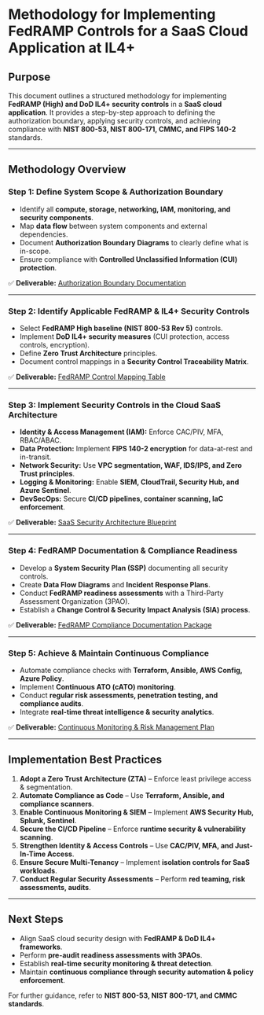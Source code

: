 # **Methodology for Implementing FedRAMP Controls for a SaaS Cloud Application at IL4+**

## **Purpose**
This document outlines a structured methodology for implementing **FedRAMP (High) and DoD IL4+ security controls** in a **SaaS cloud application**. It provides a step-by-step approach to defining the authorization boundary, applying security controls, and achieving compliance with **NIST 800-53, NIST 800-171, CMMC, and FIPS 140-2** standards.

---

## **Methodology Overview**

### **Step 1: Define System Scope & Authorization Boundary**
- Identify all **compute, storage, networking, IAM, monitoring, and security components**.
- Map **data flow** between system components and external dependencies.
- Document **Authorization Boundary Diagrams** to clearly define what is in-scope.
- Ensure compliance with **Controlled Unclassified Information (CUI) protection**.

✅ **Deliverable:** [Authorization Boundary Documentation](./Deliverables/Authorization_Boundary_Documentation.md)

---

### **Step 2: Identify Applicable FedRAMP & IL4+ Security Controls**
- Select **FedRAMP High baseline (NIST 800-53 Rev 5)** controls.
- Implement **DoD IL4+ security measures** (CUI protection, access controls, encryption).
- Define **Zero Trust Architecture** principles.
- Document control mappings in a **Security Control Traceability Matrix**.

✅ **Deliverable:** [FedRAMP Control Mapping Table](./Deliverables/FedRAMP_Control_Mapping_Table.md)

---

### **Step 3: Implement Security Controls in the Cloud SaaS Architecture**
- **Identity & Access Management (IAM):** Enforce CAC/PIV, MFA, RBAC/ABAC.
- **Data Protection:** Implement **FIPS 140-2 encryption** for data-at-rest and in-transit.
- **Network Security:** Use **VPC segmentation, WAF, IDS/IPS, and Zero Trust principles**.
- **Logging & Monitoring:** Enable **SIEM, CloudTrail, Security Hub, and Azure Sentinel**.
- **DevSecOps:** Secure **CI/CD pipelines, container scanning, IaC enforcement**.

✅ **Deliverable:** [SaaS Security Architecture Blueprint](./Deliverables/SaaS_Security_Architecture_Blueprint.md)

---

### **Step 4: FedRAMP Documentation & Compliance Readiness**
- Develop a **System Security Plan (SSP)** documenting all security controls.
- Create **Data Flow Diagrams** and **Incident Response Plans**.
- Conduct **FedRAMP readiness assessments** with a Third-Party Assessment Organization (3PAO).
- Establish a **Change Control & Security Impact Analysis (SIA) process**.

✅ **Deliverable:** [FedRAMP Compliance Documentation Package](./Deliverables/FedRAMP_Compliance_Documentation_Package.md)

---

### **Step 5: Achieve & Maintain Continuous Compliance**
- Automate compliance checks with **Terraform, Ansible, AWS Config, Azure Policy**.
- Implement **Continuous ATO (cATO) monitoring**.
- Conduct **regular risk assessments, penetration testing, and compliance audits**.
- Integrate **real-time threat intelligence & security analytics**.

✅ **Deliverable:** [Continuous Monitoring & Risk Management Plan](./Deliverables/Continuous_Monitoring_Risk_Management_Plan.md)

---

## **Implementation Best Practices**
1. **Adopt a Zero Trust Architecture (ZTA)** – Enforce least privilege access & segmentation.
2. **Automate Compliance as Code** – Use **Terraform, Ansible, and compliance scanners**.
3. **Enable Continuous Monitoring & SIEM** – Implement **AWS Security Hub, Splunk, Sentinel**.
4. **Secure the CI/CD Pipeline** – Enforce **runtime security & vulnerability scanning**.
5. **Strengthen Identity & Access Controls** – Use **CAC/PIV, MFA, and Just-In-Time Access**.
6. **Ensure Secure Multi-Tenancy** – Implement **isolation controls for SaaS workloads**.
7. **Conduct Regular Security Assessments** – Perform **red teaming, risk assessments, audits**.

---

## **Next Steps**
- Align SaaS cloud security design with **FedRAMP & DoD IL4+ frameworks**.
- Perform **pre-audit readiness assessments with 3PAOs**.
- Establish **real-time security monitoring & threat detection**.
- Maintain **continuous compliance through security automation & policy enforcement**.

For further guidance, refer to **NIST 800-53, NIST 800-171, and CMMC standards**.

